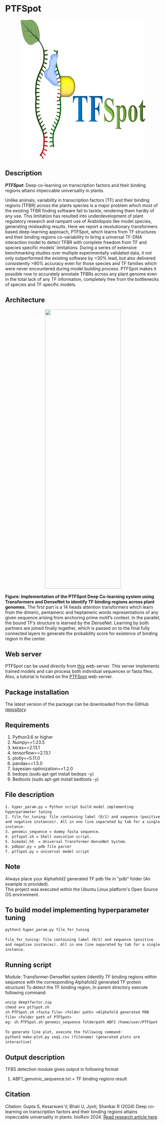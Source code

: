 # PTFSpot

<p align="center">
  <img src="logo.png" style="width:80%; height: 450px; " />
</p>


## Description

<i><b>PTFSpot</b></i>: Deep co-learning on transcription factors and their binding regions attains impeccable universality in plants.

Unlike animals, variability in transcription factors (TF) and their binding regions (TFBR) across the plants species is a major problem which most of the existing TFBR finding software fail to tackle, rendering them hardly of any use. This limitation has resulted into underdevelopment of plant regulatory research and rampant use of Arabidopsis like model species, generating misleading results. Here we report a revolutionary transformers based deep-learning approach, PTFSpot, which learns from TF structures and their binding regions co-variability to bring a universal TF-DNA interaction model to detect TFBR with complete freedom from TF and species specific models’ limitations. During a series of extensive benchmarking studies over multiple experimentally validated data, it not only outperformed the existing software by >30% lead, but also delivered consistently >90% accuracy even for those species and TF families which were never encountered during model building process. PTFSpot makes it possible now to accurately annotate TFBRs across any plant genome even in the total lack of any TF information, completely free from the bottlenecks of species and TF specific models.

## Architecture

<p align="center">
  <img src="Figure.png" style="width:70%; height: 900px; " />
</p>


<b>Figure: Implementation of the PTFSpot Deep Co-learning system using Transformers and DenseNet to identify TF binding regions across plant genomes.</b> The first part is a 14 heads attention transformers which learn from the dimeric, pentameric and heptameric words representations of any given sequence arising from anchoring prime motif’s context. In the parallel, the bound TF’s structure is learned by the DenseNet. Learning by both partners are joined finally together, which is passed on to the final fully connected layers to generate the probability score for existence of binding region in the center.


## Web server

PTFSpot can be used directly from [this](https://scbb.ihbt.res.in/PTFSpot) web-server. This server implements trained models and can process both individual sequences or fasta files. Also, a tutorial is hosted on the [PTFSpot](https://scbb.ihbt.res.in/PTFSpot/implement.php) web-server.

## Package installation

The latest version of the package can be downloaded from the GitHub [repository](https://github.com/SCBB-LAB/PTFSpot).

## Requirements

1. Python3.6 or higher
2. Numpy==1.23.5
3. keras==2.13.1
4. tensorflow==2.13.1
5. plotly==5.11.0
6. pandas==1.5.0
7. bayesian-optimization==1.2.0
8. bedops (sudo apt-get install bedops -y)
9. Bedtools (sudo apt-get install bedtools -y)

## File description

```
1. hyper_param.py = Python script build model implementing hyperparameter tuning
2. file_for_tuning: file containing label (0/1) and sequence (positive and negative instances). All in one line separated by tab for a single instance.
3. genomic_sequence = dummy fasta sequence.
4. ptfspot.sh = Shell execution script.
5. bimodal.h5  = Universal Transformer-DenseNet System.
6. pdbpar.py = pdb file parser
7. ptfspot.py = universal model script
```

## Note


Always place your Alphafold2 generated TF pdb file in "pdb" folder (An example is provided).<br>
This project was executed within the Ubuntu Linux platform's Open Source OS environment.


## To build model implementing hyperparameter tuning

```
python3 hyper_param.py file_for_tuning

file_for_tuning: file containing label (0/1) and sequence (positive and negative instances). All in one line separated by tab for a single instance.
```

## Running script

Module: Transformer-DenseNet system (identify TF binding regions within sequence with the corresponding Alphafold2 generated TF protein structure)
To detect the TF binding region, In parent directory execute following command:
```
unzip deeptfactor.zip
chmod a+x ptfspot.sh
sh PTFSpot.sh <fasta file> <folder path> <Alphafold generated PDB file> <folder path of PTFSpot>
eg: sh PTFSpot.sh genomic_sequence folderpath ABF2 /home/user/PTFSpot

To generate line plot, execute the following command:
python3 make-plot.py seq1.csv (filename) (generated plots are interactive)
```

## Output description

TFBS detection module gives output in following format 

1. ABF1_genomic_sequence.txt = TF binding regions result


## Citation

Citation: Gupta S, Kesarwani V, Bhati U, Jyoti, Shankar R (2024) Deep co-learning on transcription factors and their binding regions attains impeccable universality in plants. bioRxiv 2024. <a href="https://doi.org/10.1101/2023.11.16.567355">Read research article here</a>.

